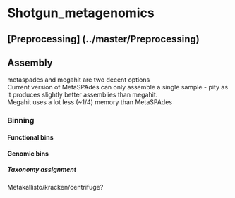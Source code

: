 # Shotgun_metagenomics

## [Preprocessing] (../master/Preprocessing)


## Assembly
metaspades and megahit are two decent options  
Current version of MetaSPAdes can only assemble a single sample - pity as it produces slightly better assemblies than megahit.  
Megahit uses a lot less (~1/4) memory than MetaSPAdes

### Binning

#### Functional bins

#### Genomic bins

##### Taxonomy assignment
Metakallisto/kracken/centrifuge?
